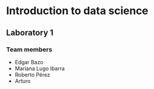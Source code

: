 # Introduction to data science
## Laboratory 1

### Team members
- Edgar Bazo
- Mariana Lugo Ibarra
- Roberto Pérez
- Arturo
